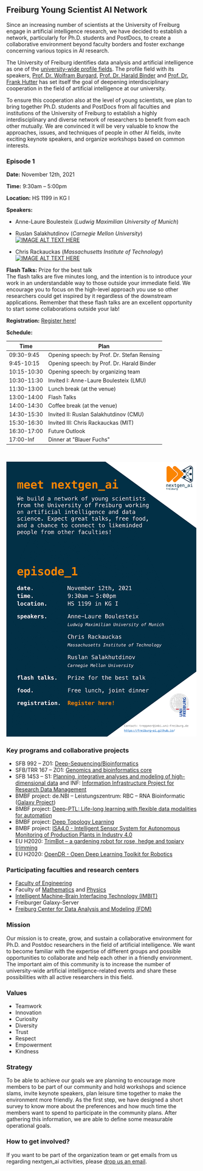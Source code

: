 ## Freiburg Young Scientist AI Network

Since an increasing number of scientists at the University of Freiburg engage in artificial intelligence research, we have decided to establish a network, particularly for Ph.D. students and PostDocs, to create a collaborative environment beyond faculty borders and foster exchange concerning various topics in AI research.

The University of Freiburg identifies data analysis and artificial intelligence as one of the [university-wide profile fields](https://uni-freiburg.de/research/research-profile/). The profile field with its speakers, [Prof. Dr. Wolfram Burgard](http://www2.informatik.uni-freiburg.de/~burgard/), [Prof. Dr. Harald Binder](https://www.uniklinik-freiburg.de/imbi/mitarbeiter.html?imbiuser=binderh&cHash=25474d715bfa2d216b434ede5e813202) and [Prof. Dr. Frank Hutter](http://aad.informatik.uni-freiburg.de/people/hutter/) has set itself the goal of deepening interdisciplinary cooperation in the field of artificial intelligence at our university.

To ensure this cooperation also at the level of young scientists, we plan to bring together Ph.D. students and PostDocs from all faculties and institutions of the University of Freiburg to establish a highly interdisciplinary and diverse network of researchers to benefit from each other mutually. We are convinced it will be very valuable to know the approaches, issues, and techniques of people in other AI fields, invite exciting keynote speakers, and organize workshops based on common interests.

### Episode 1

<b>Date:</b>     November 12th, 2021

<b>Time:</b>     9:30am – 5:00pm

<b>Location:</b> HS 1199 in KG I

<b>Speakers:</b> 
* Anne-Laure Boulesteix (*Ludwig Maximilian University of Munich*)

* Ruslan Salakhutdinov (*Carnegie Mellon University*)
[![IMAGE ALT TEXT HERE](https://img.youtube.com/vi/YOUTUBE_VIDEO_ID_HERE/0.jpg)](https://www.youtube.com/watch?v=geYGg7ikrp0)
          
* Chris Rackauckas (*Massachusetts Institute of Technology*)
[![IMAGE ALT TEXT HERE](https://img.youtube.com/vi/YOUTUBE_VIDEO_ID_HERE/0.jpg)](https://www.youtube.com/watch?v=FihLyzdjN_8)
          

          
<b>Flash Talks:</b> Prize for the best talk
<br>
The flash talks are five minutes long, and the intention is to introduce your work in an understandable way to those outside your immediate field. We encourage you to focus on the high-level approach you use so other researchers could get inspired by it regardless of the downstream applications. Remember that these flash talks are an excellent opportunity to start some collaborations outside your lab!
          
<b>Registration:</b> <a href ="https://docs.google.com/forms/d/e/1FAIpQLSc9di9MxqsCOAUCe5ps9lpisdNrEnSBIhjHW5yFSQW_915Imw/viewform" > Register here!</a>

<b>Schedule: </b>

| Time  |  Plan |
|---|---|
| 09:30-9:45 | Opening speech: by Prof. Dr. Stefan Rensing |
| 9:45-10:15 | Opening speech: by Prof. Dr. Harald Binder |
| 10:15-10:30 | Opening speech: by organizing team |
| 10:30-11:30 | Invited I: Anne-Laure Boulesteix (LMU) |
| 11:30-13:00 | Lunch break (at the venue)|
| 13:00-14:00 | Flash Talks |
| 14:00-14:30 | Coffee break (at the venue)|
| 14:30-15:30 | Invited II: Ruslan Salakhutdinov (CMU) |
| 15:30-16:30 | Invited III: Chris Rackauckas (MIT)|
| 16:30-17:00 | Future Outlook |
| 17:00-Inf | Dinner at "Blauer Fuchs" |

<br>

![alt text](PFM_flyer_final.png)

### Key programs and collaborative projects

* SFB 992 – ZO1: [Deep-Sequencing/Bioinformatics](https://www.sfb992.uni-freiburg.de/research/projects/z1/)
* SFB/TRR 167 – ZO1: [Genomics and bioinformatics core](http://www.sfb-trr167.uni-freiburg.de/projects/genomics-and-bioinformatics-core/)
* SFB 1453 – S1: [Planning, integrative analyses and modeling of high-dimensional data](https://www.sfb1453.uni-freiburg.de/research/projects/s1/) and INF: [Information Infrastructure Project for Research Data Management](https://www.sfb1453.uni-freiburg.de/research/projects/inf/) 
* BMBF project: de.NBI – Leistungszentrum: RBC – RNA Bioinformatic ([Galaxy Project](http://www.bioinf.uni-freiburg.de/Galaxy/index.html?de))
* BMBF project: [Deep-PTL: Life-long learning with flexible data modalities for automation](https://lmb.informatik.uni-freiburg.de/research/funded_projects/bmbf_deepptl/)
* BMBF project: [Deep Topology Learning](https://keuperj.github.io/DeToL/)
* BMBF project: [ISA4.0 - Intelligent Sensor System for Autonomous Monitoring of Production Plants in Industry 4.0](https://elektronikforschung.de/projekte/isa4.0)
* EU H2020: [TrimBot – a gardening robot for rose, hedge and topiary trimming](https://lmb.informatik.uni-freiburg.de/research/funded_projects/eu_trimbot/)
* EU H2020: [OpenDR - Open Deep Learning Toolkit for Robotics](https://opendr.eu)

### Participating faculties and research centers

* [Faculty of Engineering](https://www.tf.uni-freiburg.de/en/research)
* Faculty of [Mathematics](https://www.math.uni-freiburg.de/forschung/index.html?l=en) and [Physics](https://www.physik.uni-freiburg.de/research/forschungsgruppen_en?set_language=en)
* [Intelligent Machine-Brain Interfacing Technology (IMBIT)](https://www.brainlinks-braintools.uni-freiburg.de/imbit/)
* Freiburger Galaxy-Server
* [Freiburg Center for Data Analysis and Modeling (FDM)](http://www.fdm.uni-freiburg.de/)

### Mission

Our mission is to create, grow, and sustain a collaborative environment for Ph.D. and Postdoc researchers in the field of artificial intelligence. We want to become familiar with the expertise of different groups and possible opportunities to collaborate and help each other in a friendly environment. The important aim of this community is to increase the number of university-wide artificial intelligence-related events and share these possibilities with all active researchers in this field.

### Values

* Teamwork
* Innovation
* Curiosity
* Diversity
* Trust
* Respect
* Empowerment
* Kindness

### Strategy

To be able to achieve our goals we are planning to encourage more members to be part of our community and hold workshops and science slams, invite keynote speakers, plan leisure time together to make the environment more friendly. As the first step, we have designed a short survey to know more about the preferences and how much time the members want to spend to participate in the community plans. After gathering this information, we are able to define some measurable operational goals.


### How to get involved?

If you want to be part of the organization team or get emails from us regarding nextgen_ai activities, please [drop us an email](mailto:treppner@imbi.uni-freiburg.de).


